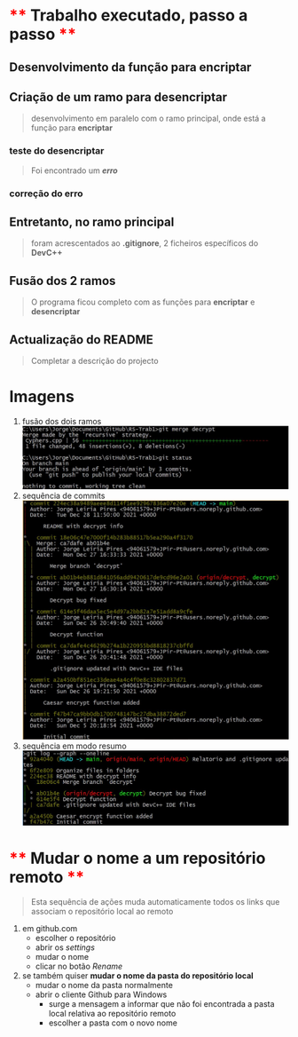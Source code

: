 
# <span style="color:red">\*\*</span> Trabalho executado, passo a passo <span style="color:red">**</span>

## Desenvolvimento da função para **encriptar**

## Criação de um ramo para **desencriptar**

>desenvolvimento em paralelo com o ramo
principal, onde está a função para **encriptar**

### teste do desencriptar

>Foi encontrado um ***erro***

### correção do erro

## Entretanto, no ramo principal

>foram acrescentados ao **.gitignore**, 2 ficheiros específicos do **DevC++**

## Fusão dos 2 ramos

>O programa ficou completo com as funções para **encriptar** e **desencriptar**

## Actualização do README

>Completar a descrição do projecto

# Imagens

1. fusão dos dois ramos
![fusão dos ramos](Imagens/Merge_decrypt.JPG)
2. sequência de commits
![Produto final](Imagens/Log_after_updt_README.JPG)
3. sequência em modo resumo
![Produto final - resumo](Imagens/logResumo.JPG)

# <span style="color:red">\*\*</span> Mudar o nome a um repositório remoto <span style="color:red">\*\*</span>

>Esta sequência de ações muda automaticamente todos os links que associam o repositório local ao remoto

1. em github.com
    * escolher o repositório
    * abrir os *settings*
    * mudar o nome
    * clicar no botão *Rename*
2. se também quiser **mudar o nome da pasta do repositório local**
    * mudar o nome da pasta normalmente
    * abrir o cliente Github para Windows
        * surge a mensagem a informar que não foi encontrada a pasta local relativa ao repositório remoto
        * escolher a pasta com o novo nome


